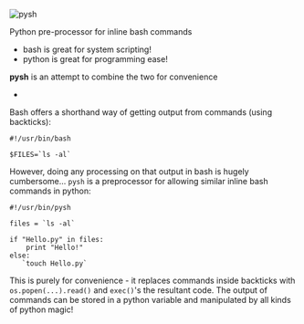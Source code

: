![pysh](http://www.forhadahmed.net/github/pysh-logo.png)

Python pre-processor for inline bash commands

* bash is great for system scripting! 
* python is great for programming ease!

**pysh** is an attempt to combine the two for convenience  

-

Bash offers a shorthand way of getting output from commands (using backticks):
    
    #!/usr/bin/bash
    
    $FILES=`ls -al`

However, doing any processing on that output in bash is hugely cumbersome...
`pysh` is a preprocessor for allowing similar inline bash commands in python:

    #!/usr/bin/pysh
    
    files = `ls -al`
    
    if "Hello.py" in files:
        print "Hello!"
    else:
       `touch Hello.py`
    
This is purely for convenience - it replaces commands inside backticks with
`os.popen(...).read()` and `exec()`'s the resultant code.  The output of commands
can be stored in a python variable and manipulated by all kinds of python magic!
